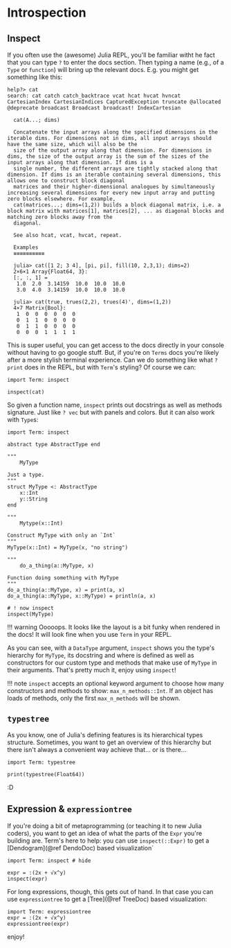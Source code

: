 # Introspection

## Inspect
If you often use the (awesome) Julia REPL, you'll be familiar witht he fact that you can type `?` to enter the docs section. Then typing a name (e.g., of a `Type` or `function`) will bring up the relevant docs.
E.g. you might get something like this:

```
help?> cat
search: cat catch catch_backtrace vcat hcat hvcat hvncat CartesianIndex CartesianIndices CapturedException truncate @allocated @deprecate broadcast Broadcast broadcast! IndexCartesian

  cat(A...; dims)

  Concatenate the input arrays along the specified dimensions in the iterable dims. For dimensions not in dims, all input arrays should have the same size, which will also be the
  size of the output array along that dimension. For dimensions in dims, the size of the output array is the sum of the sizes of the input arrays along that dimension. If dims is a
  single number, the different arrays are tightly stacked along that dimension. If dims is an iterable containing several dimensions, this allows one to construct block diagonal
  matrices and their higher-dimensional analogues by simultaneously increasing several dimensions for every new input array and putting zero blocks elsewhere. For example,
  cat(matrices...; dims=(1,2)) builds a block diagonal matrix, i.e. a block matrix with matrices[1], matrices[2], ... as diagonal blocks and matching zero blocks away from the
  diagonal.

  See also hcat, vcat, hvcat, repeat.

  Examples
  ≡≡≡≡≡≡≡≡≡≡

  julia> cat([1 2; 3 4], [pi, pi], fill(10, 2,3,1); dims=2)
  2×6×1 Array{Float64, 3}:
  [:, :, 1] =
   1.0  2.0  3.14159  10.0  10.0  10.0
   3.0  4.0  3.14159  10.0  10.0  10.0
  
  julia> cat(true, trues(2,2), trues(4)', dims=(1,2))
  4×7 Matrix{Bool}:
   1  0  0  0  0  0  0
   0  1  1  0  0  0  0
   0  1  1  0  0  0  0
   0  0  0  1  1  1  1
```

This is super useful, you can get access to the docs directly in your console without having to go google stuff. But, if you're on `Terms` docs you're likely after a more stylish terminal experience. Can we do something like what `? print` does in the REPL, but with `Term`'s styling? Of course we can:

```@inspect
import Term: inspect

inspect(cat)
```

So given a function name, `inspect` prints out docstrings as well as methods signature. Just like `? vec` but with panels and colors. But it can also work with `Type`s:

```@example
import Term: inspect

abstract type AbstractType end

"""
    MyType

Just a type.
"""
struct MyType <: AbstractType
    x::Int
    y::String
end

"""
    Mytype(x::Int)

Construct MyType with only an `Int`
"""
MyType(x::Int) = MyType(x, "no string")

"""
    do_a_thing(a::MyType, x)

Function doing something with MyType
"""
do_a_thing(a::MyType, x) = print(a, x)
do_a_thing(a::MyType, x::MyType) = println(a, x)

# ! now inspect
inspect(MyType)
```

!!! warning
    Ooooops. It looks like the layout is a bit funky when rendered in the docs! It will look fine when you use `Term` in your REPL.

As you can see, with a `DataType` argument, `inspect` shows you the type's hierarchy for `MyType`, its docstring and where is defined as well as constructors for our custom type and methods that make use of `MyType` in their arguments. That's pretty much it, enjoy using `inspect`!


!!! note
    `inspect` accepts an optional keyword argument to choose how many constructors and methods to show: `max_n_methods::Int`. If an object has loads of methods, only the first `max_n_methods` will be shown.


## `typestree`
As you know, one of Julia's defining features is its hierarchical types structure. Sometimes, you want to get an overview of this hierarchy but there isn't always a convenient way achieve that... or is there...

```@example
import Term: typestree

print(typestree(Float64))

```

:D

## Expression & `expressiontree`
If you're doing a bit of metaprogramming (or teaching it to new Julia coders), you want to get an idea of what the parts of the `Expr` you're building are. Term's here to help: you can use `inspect(::Expr)` to get a [Dendogram](@ref DendoDoc) based visualization`

```@example
import Term: inspect # hide
 
expr = :(2x + √x^y)
inspect(expr)
```

For long expressions, though, this gets out of hand. In that case you can use `expressiontree` to get a [Tree](@ref TreeDoc) based visualization:

```@example
import Term: expressiontree
expr = :(2x + √x^y)
expressiontree(expr)
```

enjoy!